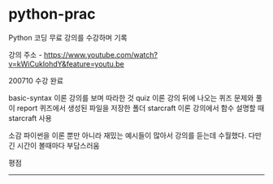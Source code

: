 # python-prac

Python 코딩 무료 강의를 수강하며 기록

강의 주소 - https://www.youtube.com/watch?v=kWiCuklohdY&feature=youtu.be

200710 수강 완료

basic-syntax
    이론 강의를 보며 따라한 것
quiz
    이론 강의 뒤에 나오는 퀴즈 문제와 풀이
report
    퀴즈에서 생성된 파일을 저장한 폴더
starcraft
    이론 강의에서 함수 설명할 때 starcraft 사용


소감
파이썬을 이론 뿐만 아니라 재밌는 예시들이 많아서 강의를 듣는데 수월했다.
다만 긴 시간이 볼때마다 부담스러움

평점
****



